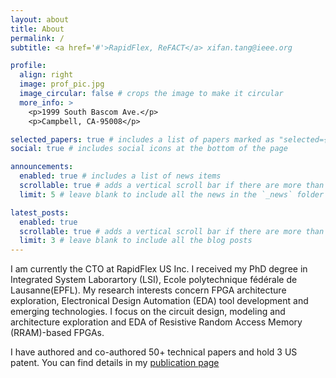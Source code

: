 ```yaml
---
layout: about
title: About
permalink: /
subtitle: <a href='#'>RapidFlex, ReFACT</a> xifan.tang@ieee.org

profile:
  align: right
  image: prof_pic.jpg
  image_circular: false # crops the image to make it circular
  more_info: >
    <p>1999 South Bascom Ave.</p>
    <p>Campbell, CA-95008</p>

selected_papers: true # includes a list of papers marked as "selected={true}"
social: true # includes social icons at the bottom of the page

announcements:
  enabled: true # includes a list of news items
  scrollable: true # adds a vertical scroll bar if there are more than 3 news items
  limit: 5 # leave blank to include all the news in the `_news` folder

latest_posts:
  enabled: true
  scrollable: true # adds a vertical scroll bar if there are more than 3 new posts items
  limit: 3 # leave blank to include all the blog posts
---
```


I am currently the CTO at RapidFlex US Inc.
I received my PhD degree in Integrated System Laborartory (LSI), Ecole polytechnique fédérale de Lausanne(EPFL). 
My research interests concern FPGA architecture exploration, Electronical Design Automation (EDA) tool development and emerging technologies.
I focus on the circuit design, modeling and architecture exploration and EDA of Resistive Random Access Memory (RRAM)-based FPGAs.

I have authored and co-authored 50+ technical papers and hold 3 US patent. You can find details in my [publication page](/tangxifan/publications/)

